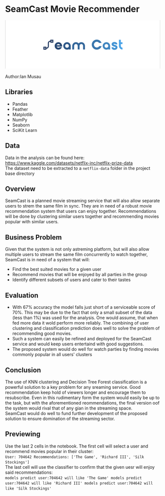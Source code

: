 # SeamCast Movie Recommender
![logo](images/seamcast%20light%20small.png)

Author:Ian Musau

## Libraries
- Pandas
- Feather
- Matplotlib
- NumPy
- Seaborn
- SciKit Learn

## Data
Data in the analysis can be found here:
https://www.kaggle.com/datasets/netflix-inc/netflix-prize-data <br>
The dataset need to be extracted to a `netflix-data` folder in the project base directory

## Overview
SeamCast is a planned movie streaming service that will also allow separate users to strem the same film in sync. They are in need of a robust movie recommendation system that users can enjoy together. Recommendations will be done by clustering similar users together and recommending movies popular with similar users.

## Business Problem
Given that the system is not only astreming platform, but will also allow multiple users to stream the same film concurrently to watch together, SeamCast is in need of a system that will:
- Find the best suited movies for a given user
- Recommend movies that will be enjoyed by all parties in the group
- Identify different subsets of users and cater to their tastes

## Evaluation
- With 67% accuracy the model falls just short of a serviceable score of 70%. This may be due to the fact that only a small subset of the data (less than 1%) was used for the analysis. One would assume, that when fed more data it wold perform more reliably. The combining of user clustering and classification prediction does well to solve the problem of recommending good movies.
- Such a system can easily be refined and deployed for the SeamCast service and would keep users entertaind with good suggestions.
- The proposed system would do well for watch parties by finding movies commonly popular in all users' clusters

## Conclusion
The use of KNN clustering and Decision Tree Forest classification is a powerful solution to a key problem for any sreaming service. Good recommendation keep hold of viewers longer and encourage them to resubscribe. Even in this rudimentary form the system would easily be up to the task, but with the aforementioned reommendations, the final version oof the system would rival that of any gian in the streaming space.<br>
SeamCast would do well to fund further development of the proposed solution to ensure domination of the streaming sector. 

## Previewing
Use the last 2 cells in the notebook. The first cell will select a user and recommend movies popular in their cluster:<br>
`
User: 704642
Recommendations: ['The Game', 'Richard III', 'Silk Stockings']
`<br>
The last cell will use the classifier to confirm that the given uesr will enjoy said recommendations:<br>
`
models predict user:704642 will like 'The Game'
models predict user:704642 will like 'Richard III'
models predict user:704642 will like 'Silk Stockings'
`
